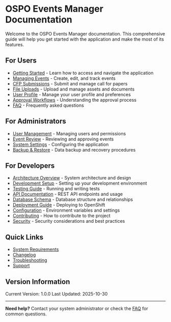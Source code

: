 # OSPO Events Manager Documentation

Welcome to the OSPO Events Manager documentation. This comprehensive guide will help you get started with the application and make the most of its features.

## For Users

- [Getting Started](user/getting-started.md) - Learn how to access and navigate the application
- [Managing Events](user/managing-events.md) - Create, edit, and track events
- [CFP Submissions](user/cfp-submissions.md) - Submit and manage call for papers
- [File Uploads](user/file-uploads.md) - Upload and manage assets and documents
- [User Profile](user/user-profile.md) - Manage your user profile and preferences
- [Approval Workflows](user/approval-workflows.md) - Understanding the approval process
- [FAQ](user/faq.md) - Frequently asked questions

## For Administrators

- [User Management](admin/user-management.md) - Managing users and permissions
- [Event Review](admin/event-review.md) - Reviewing and approving events
- [System Settings](admin/system-settings.md) - Configuring the application
- [Backup & Restore](admin/backup-restore.md) - Data backup and recovery procedures

## For Developers

- [Architecture Overview](developer/architecture.md) - System architecture and design
- [Development Setup](developer/setup.md) - Setting up your development environment
- [Testing Guide](developer/testing.md) - Running and writing tests
- [API Documentation](developer/api.md) - REST API endpoints and usage
- [Database Schema](developer/database.md) - Database structure and relationships
- [Deployment Guide](developer/deployment.md) - Deploying to OpenShift
- [Configuration](developer/configuration.md) - Environment variables and settings
- [Contributing](developer/contributing.md) - How to contribute to the project
- [Security](developer/security.md) - Security considerations and best practices

## Quick Links

- [System Requirements](general/requirements.md)
- [Changelog](general/changelog.md)
- [Troubleshooting](general/troubleshooting.md)
- [Support](general/support.md)

## Version Information

Current Version: 1.0.0
Last Updated: 2025-10-30

---

**Need help?** Contact your system administrator or check the [FAQ](user/faq.md) for common questions.

